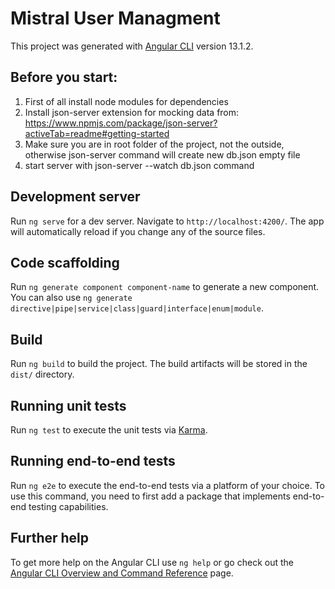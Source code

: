 # Mistral User Managment

This project was generated with [Angular CLI](https://github.com/angular/angular-cli) version 13.1.2.

## Before you start:

1. First of all install node modules for dependencies
2. Install json-server extension for mocking data from: https://www.npmjs.com/package/json-server?activeTab=readme#getting-started
3. Make sure you are in root folder of the project, not the outside, otherwise json-server command will create new db.json empty file
4. start server with json-server --watch db.json command

## Development server

Run `ng serve` for a dev server. Navigate to `http://localhost:4200/`. The app will automatically reload if you change any of the source files.

## Code scaffolding

Run `ng generate component component-name` to generate a new component. You can also use `ng generate directive|pipe|service|class|guard|interface|enum|module`.

## Build

Run `ng build` to build the project. The build artifacts will be stored in the `dist/` directory.

## Running unit tests

Run `ng test` to execute the unit tests via [Karma](https://karma-runner.github.io).

## Running end-to-end tests

Run `ng e2e` to execute the end-to-end tests via a platform of your choice. To use this command, you need to first add a package that implements end-to-end testing capabilities.

## Further help

To get more help on the Angular CLI use `ng help` or go check out the [Angular CLI Overview and Command Reference](https://angular.io/cli) page.

